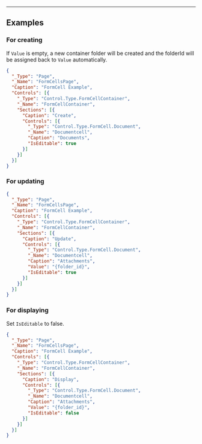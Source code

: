 
----
## Examples

### For creating
If `Value` is empty, a new container folder will be created and the folderId will be assigned back to `Value` automatically.

```json
{
  "_Type": "Page",
  "_Name": "FormCellsPage",
  "Caption": "FormCell Example",
  "Controls": [{
    "_Type": "Control.Type.FormCellContainer",
    "_Name": "FormCellContainer",
    "Sections": [{
      "Caption": "Create",
      "Controls": [{
        "_Type": "Control.Type.FormCell.Document",
        "_Name": "Documentcell",
        "Caption": "Documents",
        "IsEditable": true
      }]
    }]
  }]
}
```

### For updating

```json
{
  "_Type": "Page",
  "_Name": "FormCellsPage",
  "Caption": "FormCell Example",
  "Controls": [{
    "_Type": "Control.Type.FormCellContainer",
    "_Name": "FormCellContainer",
    "Sections": [{
      "Caption": "Update",
      "Controls": [{
        "_Type": "Control.Type.FormCell.Document",
        "_Name": "Documentcell",
        "Caption": "Attachments",
        "Value": "{folder_id}",
        "IsEditable": true
      }]
    }]
  }]
}
```

### For displaying
Set `IsEditable` to false.

```json
{
  "_Type": "Page",
  "_Name": "FormCellsPage",
  "Caption": "FormCell Example",
  "Controls": [{
    "_Type": "Control.Type.FormCellContainer",
    "_Name": "FormCellContainer",
    "Sections": [{
      "Caption": "Display",
      "Controls": [{
        "_Type": "Control.Type.FormCell.Document",
        "_Name": "Documentcell",
        "Caption": "Attachments",
        "Value": "{folder_id}",
        "IsEditable": false
      }]
    }]
  }]
}
```